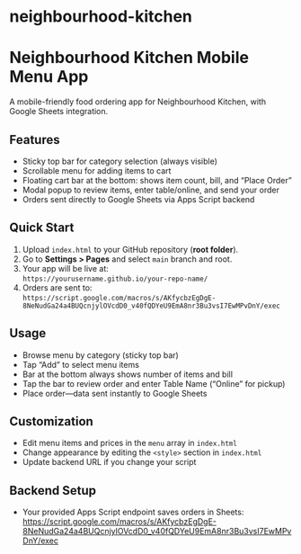 # neighbourhood-kitchen
# Neighbourhood Kitchen Mobile Menu App

A mobile-friendly food ordering app for Neighbourhood Kitchen, with Google Sheets integration.

## Features

- Sticky top bar for category selection (always visible)
- Scrollable menu for adding items to cart
- Floating cart bar at the bottom: shows item count, bill, and “Place Order”
- Modal popup to review items, enter table/online, and send your order
- Orders sent directly to Google Sheets via Apps Script backend

## Quick Start

1. Upload `index.html` to your GitHub repository (**root folder**).
2. Go to **Settings > Pages** and select `main` branch and root.
3. Your app will be live at:  
   `https://yourusername.github.io/your-repo-name/`
4. Orders are sent to:  
   `https://script.google.com/macros/s/AKfycbzEgDgE-8NeNudGa24a4BUQcnjylOVcdD0_v40fQDYeU9EmA8nr3Bu3vsI7EwMPvDnY/exec`

## Usage

- Browse menu by category (sticky top bar)
- Tap “Add” to select menu items
- Bar at the bottom always shows number of items and bill
- Tap the bar to review order and enter Table Name (“Online” for pickup)
- Place order—data sent instantly to Google Sheets

## Customization

- Edit menu items and prices in the `menu` array in `index.html`
- Change appearance by editing the `<style>` section in `index.html`
- Update backend URL if you change your script 

## Backend Setup

- Your provided Apps Script endpoint saves orders in Sheets: https://script.google.com/macros/s/AKfycbzEgDgE-8NeNudGa24a4BUQcnjylOVcdD0_v40fQDYeU9EmA8nr3Bu3vsI7EwMPvDnY/exec

